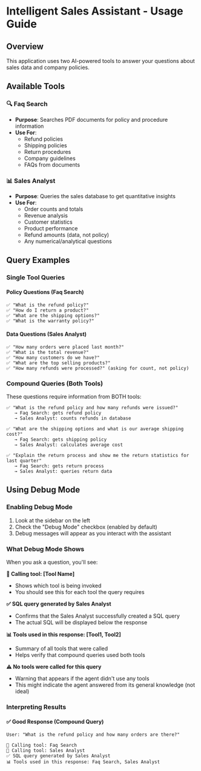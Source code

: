 # Intelligent Sales Assistant - Usage Guide

## Overview
This application uses two AI-powered tools to answer your questions about sales data and company policies.

## Available Tools

### 🔍 Faq Search
- **Purpose**: Searches PDF documents for policy and procedure information
- **Use For**: 
  - Refund policies
  - Shipping policies
  - Return procedures
  - Company guidelines
  - FAQs from documents

### 📊 Sales Analyst
- **Purpose**: Queries the sales database to get quantitative insights
- **Use For**:
  - Order counts and totals
  - Revenue analysis
  - Customer statistics
  - Product performance
  - Refund amounts (data, not policy)
  - Any numerical/analytical questions

## Query Examples

### Single Tool Queries

#### Policy Questions (Faq Search)
```
✅ "What is the refund policy?"
✅ "How do I return a product?"
✅ "What are the shipping options?"
✅ "What is the warranty policy?"
```

#### Data Questions (Sales Analyst)
```
✅ "How many orders were placed last month?"
✅ "What is the total revenue?"
✅ "How many customers do we have?"
✅ "What are the top selling products?"
✅ "How many refunds were processed?" (asking for count, not policy)
```

### Compound Queries (Both Tools)

These questions require information from BOTH tools:

```
✅ "What is the refund policy and how many refunds were issued?"
   → Faq Search: gets refund policy
   → Sales Analyst: counts refunds in database

✅ "What are the shipping options and what is our average shipping cost?"
   → Faq Search: gets shipping policy
   → Sales Analyst: calculates average cost

✅ "Explain the return process and show me the return statistics for last quarter"
   → Faq Search: gets return process
   → Sales Analyst: queries return data
```

## Using Debug Mode

### Enabling Debug Mode
1. Look at the sidebar on the left
2. Check the "Debug Mode" checkbox (enabled by default)
3. Debug messages will appear as you interact with the assistant

### What Debug Mode Shows

When you ask a question, you'll see:

**🔧 Calling tool: [Tool Name]**
- Shows which tool is being invoked
- You should see this for each tool the query requires

**✅ SQL query generated by Sales Analyst**
- Confirms that the Sales Analyst successfully created a SQL query
- The actual SQL will be displayed below the response

**📊 Tools used in this response: [Tool1, Tool2]**
- Summary of all tools that were called
- Helps verify that compound queries used both tools

**⚠️ No tools were called for this query**
- Warning that appears if the agent didn't use any tools
- This might indicate the agent answered from its general knowledge (not ideal)

### Interpreting Results

#### ✅ Good Response (Compound Query)
```
User: "What is the refund policy and how many orders are there?"

🔧 Calling tool: Faq Search
🔧 Calling tool: Sales Analyst
✅ SQL query generated by Sales Analyst
📊 Tools used in this response: Faq Search, Sales Analyst